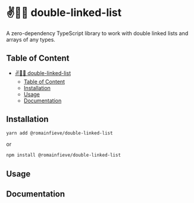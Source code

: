 # ✌️🔗📝 double-linked-list

A zero-dependency TypeScript library to work with double linked lists and arrays of any types.

## Table of Content

-   [✌️🔗📝 double-linked-list](#️-double-linked-list)
    -   [Table of Content](#table-of-content)
    -   [Installation](#installation)
    -   [Usage](#usage)
    -   [Documentation](#documentation)

## Installation

```sh
yarn add @romainfieve/double-linked-list
```

or

```sh
npm install @romainfieve/double-linked-list
```

## Usage

## Documentation
